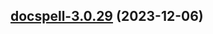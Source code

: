 

## [docspell-3.0.29](https://github.com/truecharts/charts/compare/docspell-3.0.28...docspell-3.0.29) (2023-12-06)


